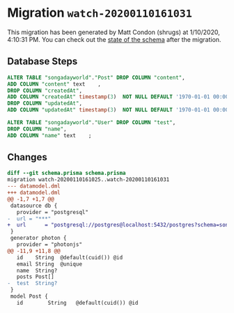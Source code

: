 # Migration `watch-20200110161031`

This migration has been generated by Matt Condon (shrugs) at 1/10/2020, 4:10:31 PM.
You can check out the [state of the schema](./schema.prisma) after the migration.

## Database Steps

```sql
ALTER TABLE "songadayworld"."Post" DROP COLUMN "content",
ADD COLUMN "content" text    ,
DROP COLUMN "createdAt",
ADD COLUMN "createdAt" timestamp(3)  NOT NULL DEFAULT '1970-01-01 00:00:00' ,
DROP COLUMN "updatedAt",
ADD COLUMN "updatedAt" timestamp(3)  NOT NULL DEFAULT '1970-01-01 00:00:00' ;

ALTER TABLE "songadayworld"."User" DROP COLUMN "test",
DROP COLUMN "name",
ADD COLUMN "name" text    ;
```

## Changes

```diff
diff --git schema.prisma schema.prisma
migration watch-20200110161025..watch-20200110161031
--- datamodel.dml
+++ datamodel.dml
@@ -1,7 +1,7 @@
 datasource db {
   provider = "postgresql"
-  url = "***"
+  url      = "postgresql://postgres@localhost:5432/postgres?schema=songadayworld"
 }
 generator photon {
   provider = "photonjs"
@@ -11,9 +11,8 @@
   id    String  @default(cuid()) @id
   email String  @unique
   name  String?
   posts Post[]
-  test  String?
 }
 model Post {
   id        String   @default(cuid()) @id
```


